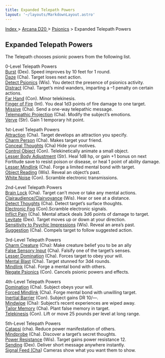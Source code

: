 ```yaml
---
title: Expanded Telepath Powers
layout: '~/layouts/MarkdownLayout.astro'
---
```


[ Index ](/) > [ Arcana D20 ](/arcana.d20.srd) > [Psionics](/arcana.d20.srd/psionics) > Expanded Telepath Powers

## Expanded Telepath Powers

The Telepath chooses psionic powers from the following list.

0-Level Telepath Powers  
[Burst](/modern.d20.srd/psionics/burst) (Dex). Speed improves by 10 feet for 1
round.  
[Daze](/modern.d20.srd/psionics/daze) (Cha). Target loses next action.  
[Detect Psionics](/modern.d20.srd/psionics/detect.psionics) (Wis). You detect
the presence of psionics activity.  
[Distract](/modern.d20.srd/psionics/distract) (Cha). Target’s mind wanders,
imparting a –1 penalty on certain actions.  
[Far Hand](/modern.d20.srd/psionics/far.hand) (Con). Minor telekinesis.  
[Finger of Fire](/modern.d20.srd/psionics/finger.of.fire) (Int). You deal 1d3
points of fire damage to one target.  
[Missive](/modern.d20.srd/psionics/missive) (Cha). Send a one-way telepathic
message.  
[Telempathic Projection](/arcana.d20.srd/psionics/telempathic.projection)
(Cha). Modify the subject’s emotions.  
[Verve](/modern.d20.srd/psionics/verve) (Str). Gain 1 temporary hit point.

1st-Level Telepath Powers  
[Attraction](/modern.d20.srd/psionics/attraction) (Cha). Target develops an
attraction you specify.  
[Charm Person](/modern.d20.srd/psionics/charm.person) (Cha). Makes target your
friend.  
[Conceal Thoughts](/arcana.d20.srd/psionics/conceal.thoughts) (Cha) Hide your
motives.  
[Control Object](/modern.d20.srd/psionics/control.object) (Con).
Telekinetically animate a small object.  
[Lesser Body Adjustment](/modern.d20.srd/psionics/lesser.body.adjustment)
(Str). Heal 1d8 hp, or gain +1 bonus on next Fortitude save to resist poison
or disease, or heal 1 point of ability damage.  
[Lesser Mindlink](/modern.d20.srd/psionics/lesser.mindlink) (Cha). Forge a
limited mental bond with target.  
[Object Reading](/modern.d20.srd/psionics/object.reading) (Wis). Reveal an
object’s past.  
[White Noise](/arcana.d20.srd/psionics/white.noise) (Con). Scramble electronic
transmissions.

2nd-Level Telepath Powers  
[Brain Lock](/modern.d20.srd/psionics/brain.lock) (Cha). Target can’t move or
take any mental actions.  
[Clairaudience/Clairvoyance](/modern.d20.srd/psionics/clairaudience.clairvoyance)
(Wis). Hear or see at a distance.  
[Detect Thoughts](/modern.d20.srd/psionics/detect.thoughts) (Cha). Detect
target’s surface thoughts.  
[Electronic Fog](/arcana.d20.srd/psionics/electronic.fog) (Con).Scramble
electronic signals.  
[Inflict Pain](/modern.d20.srd/psionics/inflict.pain) (Cha). Mental attack
deals 3d6 points of damage to target.  
[Levitate](/modern.d20.srd/psionics/levitate) (Dex). Target moves up or down
at your direction.  
[Sensitivity to Psychic Impressions](/modern.d20.srd/psionics/sensitivity.to.psychic.impressions)
(Wis). Reveal an area’s past.  
[Suggestion](/modern.d20.srd/psionics/suggestion) (Cha). Compels target to
follow suggested action.

3rd-Level Telepath Powers  
[Charm Creature](/arcana.d20.srd/psionics/charm.creature) (Cha): Make creature
belief you to be an ally  
[False Sensory Input](/modern.d20.srd/psionics/false.sensory.input) (Cha).
Falsify one of the target’s senses.  
[Lesser Domination](/modern.d20.srd/psionics/lesser.domination) (Cha). Forces
target to obey your will.  
[Mental Blast](/modern.d20.srd/psionics/mental.blast) (Cha). Target stunned
for 3d4 rounds.  
[Mindlink](/modern.d20.srd/psionics/mindlink) (Cha). Forge a mental bond with
others.  
[Negate Psionics](/modern.d20.srd/psionics/negate.psionics) (Con). Cancels
psionic powers and effects.

4th-Level Telepath Powers  
[Domination](/modern.d20.srd/psionics/domination) (Cha). Subject obeys your
will.  
[Forced Mindlink](/modern.d20.srd/psionics/forced.mindlink) (Cha). Forge
mental bond with unwilling target.  
[Inertial Barrier](/arcana.d20.srd/psionics/inertial.barrier) (Con). Subject
gains DR 10/—.  
[Mindwipe](/arcana.d20.srd/psionics/mindwipe) (Cha): Subject’s recent
experiences are wiped away.  
[Tailor Memory](/modern.d20.srd/psionics/tailor.memory) (Cha). Plant false
memory in target.  
[Telekinesis](/modern.d20.srd/psionics/telekinesis) (Con). Lift or move 25
pounds per level at long range.

5th-Level Telepath Powers  
[Catapsi](/arcana.d20.srd/psionics/catapsi) (cha). Reduce power manifestation
of others.  
[Mindprobe](/modern.d20.srd/psionics/mind.probe) (Cha). Discover a target’s
secret thoughts.  
[Power Resistance](/modern.d20.srd/psionics/power.resistance) (Wis). Target
gains power resistance 12.  
[Sending](/modern.d20.srd/psionics/sending) (Dex). Deliver short message
anywhere instantly.  
[Signal Feed (Cha](/arcana.d20.srd/psionics/signal.feed)) Cameras show what
you want them to show.

